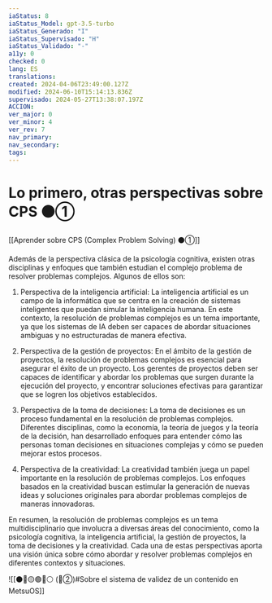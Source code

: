 ```yaml
---
iaStatus: 8
iaStatus_Model: gpt-3.5-turbo
iaStatus_Generado: "I"
iaStatus_Supervisado: "H"
iaStatus_Validado: "-"
a11y: 0
checked: 0
lang: ES
translations: 
created: 2024-04-06T23:49:00.127Z
modified: 2024-06-10T15:14:13.836Z
supervisado: 2024-05-27T13:38:07.197Z
ACCION: 
ver_major: 0
ver_minor: 4
ver_rev: 7
nav_primary: 
nav_secondary: 
tags:
---
```

# Lo primero, otras perspectivas sobre CPS ⚫①

[[Aprender sobre CPS (Complex Problem Solving) ⚫①]]

Además de la perspectiva clásica de la psicología cognitiva, existen otras disciplinas y enfoques que también estudian el complejo problema de resolver problemas complejos. Algunos de ellos son:

1. Perspectiva de la inteligencia artificial: La inteligencia artificial es un campo de la informática que se centra en la creación de sistemas inteligentes que puedan simular la inteligencia humana. En este contexto, la resolución de problemas complejos es un tema importante, ya que los sistemas de IA deben ser capaces de abordar situaciones ambiguas y no estructuradas de manera efectiva.

2. Perspectiva de la gestión de proyectos: En el ámbito de la gestión de proyectos, la resolución de problemas complejos es esencial para asegurar el éxito de un proyecto. Los gerentes de proyectos deben ser capaces de identificar y abordar los problemas que surgen durante la ejecución del proyecto, y encontrar soluciones efectivas para garantizar que se logren los objetivos establecidos.

3. Perspectiva de la toma de decisiones: La toma de decisiones es un proceso fundamental en la resolución de problemas complejos. Diferentes disciplinas, como la economía, la teoría de juegos y la teoría de la decisión, han desarrollado enfoques para entender cómo las personas toman decisiones en situaciones complejas y cómo se pueden mejorar estos procesos.

4. Perspectiva de la creatividad: La creatividad también juega un papel importante en la resolución de problemas complejos. Los enfoques basados en la creatividad buscan estimular la generación de nuevas ideas y soluciones originales para abordar problemas complejos de maneras innovadoras.

En resumen, la resolución de problemas complejos es un tema multidisciplinario que involucra a diversas áreas del conocimiento, como la psicología cognitiva, la inteligencia artificial, la gestión de proyectos, la toma de decisiones y la creatividad. Cada una de estas perspectivas aporta una visión única sobre cómo abordar y resolver problemas complejos en diferentes contextos y situaciones.

![[⚫🔴🟡🟢🔵⚪ (🔴②)#Sobre el sistema de validez de un contenido en MetsuOS]]
